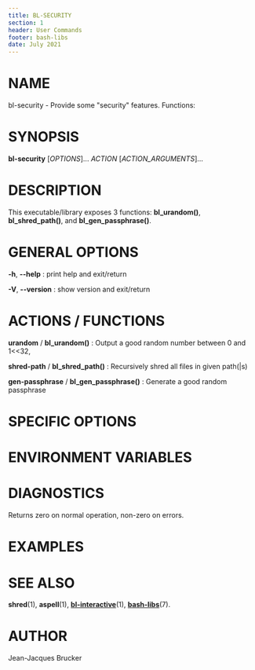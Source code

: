 ```yaml
---
title: BL-SECURITY
section: 1
header: User Commands
footer: bash-libs
date: July 2021
---
```


# NAME

bl-security - Provide some "security" features. Functions:

# SYNOPSIS

**bl-security** [*OPTIONS*]... *ACTION* [*ACTION_ARGUMENTS*]...

# DESCRIPTION

This executable/library exposes 3 functions: **bl_urandom()**,
**bl_shred_path()**, and **bl_gen_passphrase()**.

# GENERAL OPTIONS

**-h**, **--help**
:  print help and exit/return

**-V**, **--version**
:  show version and exit/return

# ACTIONS / FUNCTIONS

**urandom** / **bl_urandom()**
:  Output a good random number between 0 and 1<<32,

**shred-path** / **bl_shred_path()**
:  Recursively shred all files in given path(|s)

**gen-passphrase** / **bl_gen_passphrase()**
:  Generate a good random passphrase

# SPECIFIC OPTIONS

# ENVIRONMENT VARIABLES

# DIAGNOSTICS

Returns zero on normal operation, non-zero on errors.

# EXAMPLES


# SEE ALSO

**shred**(1), **aspell**(1), [**bl-interactive**](bl-interactive.md)(1), [**bash-libs**](../README.md)(7).


# AUTHOR

Jean-Jacques Brucker

